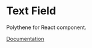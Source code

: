 # Text Field

Polythene for React component.

[Documentation](../../docs/components/react/textfield.md)
